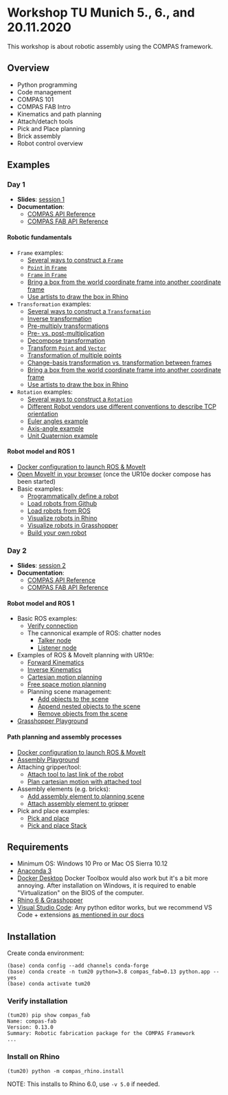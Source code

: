 # Workshop TU Munich 5., 6., and 20.11.2020

This workshop is about robotic assembly using the COMPAS framework.

## Overview

* Python programming
* Code management
* COMPAS 101
* COMPAS FAB Intro
* Kinematics and path planning
* Attach/detach tools
* Pick and Place planning
* Brick assembly
* Robot control overview

## Examples

### Day 1

* **Slides**: [session 1](https://docs.google.com/presentation/d/1nexXDZrQxwgEsNyjcaFsndLgY3z8m6igXAWk9GWiQAg/edit?usp=sharing)
* **Documentation**:
  * [COMPAS API Reference](https://compas-dev.github.io/main/api.html)
  * [COMPAS FAB API Reference](https://gramaziokohler.github.io/compas_fab/latest/reference.html)

#### Robotic fundamentals

* `Frame` examples:
  * [Several ways to construct a `Frame`](examples/001_several_ways_to_construct_frame.py)
  * [`Point` in `Frame`](examples/002_point_in_frame.py)
  * [`Frame` in `Frame`](examples/003_frame_in_frame.py)
  * [Bring a box from the world coordinate frame into another coordinate frame](examples/004_box_from_the_world_to_local.py)
  * [Use artists to draw the box in Rhino](examples/005_box_from_the_world_to_local_rhino.py)
* `Transformation` examples:
  * [Several ways to construct a `Transformation`](examples/006_examples_transformation.py)
  * [Inverse transformation](examples/007_inverse_transformation.py)
  * [Pre-multiply transformations](examples/008_premultiply_transformations.py)
  * [Pre- vs. post-multiplication](examples/009_pre_vs_post_multiplication.py)
  * [Decompose transformation](examples/010_decompose_transformation.py)
  * [Transform `Point` and `Vector`](examples/011_transform_point_and_vector.py)
  * [Transformation of multiple points](examples/012_transform_multiple.py)
  * [Change-basis transformation vs. transformation between frames](examples/013_change_basis_vs_between_frames.py)
  * [Bring a box from the world coordinate frame into another coordinate frame](examples/014_box_from_the_world_to_local.py)
  * [Use artists to draw the box in Rhino](examples/015_box_from_the_world_to_local_rhino.py)
* `Rotation` examples:
  * [Several ways to construct a `Rotation`](examples/016_several_ways_to_construct_rotation.py)
  * [Different Robot vendors use different conventions to describe TCP orientation](examples/017_robot_tcp_orientations.py)
  * [Euler angles example](examples/018_euler_angles.py)
  * [Axis-angle example](examples/019_axis_angle.py)
  * [Unit Quaternion example](examples/020_quaternion.py)

#### Robot model and ROS 1

* [Docker configuration to launch ROS & MoveIt](docker/)
* [Open MoveIt! in your browser](http://localhost:8080/vnc.html?resize=scale&autoconnect=true) (once the UR10e docker compose has been started)
* Basic examples:
  * [Programmatically define a robot](examples/021_define_model.py)
  * [Load robots from Github](examples/022_robot_from_github.py)
  * [Load robots from ROS](examples/023_robot_from_ros.py)
  * [Visualize robots in Rhino](examples/024_robot_artist_rhino.py)
  * [Visualize robots in Grasshopper](examples/025_robot_artist_grasshopper.ghx)
  * [Build your own robot](examples/026_build_your_own_robot.py)

### Day 2

* **Slides**:  [session 2](https://docs.google.com/presentation/d/1Xbnb7wsjBr_FTUruj6bN0ltFRs4hd55l4udoDYYLtlA/edit?usp=sharing)
* **Documentation**:
  * [COMPAS API Reference](https://compas-dev.github.io/main/api.html)
  * [COMPAS FAB API Reference](https://gramaziokohler.github.io/compas_fab/latest/reference.html) 

#### Robot model and ROS 1

* Basic ROS examples:
  * [Verify connection](examples/027_check_connection.py)
  * The cannonical example of ROS: chatter nodes
    * [Talker node](examples/028_ros_hello_world_talker.py)
    * [Listener node](examples/029_ros_hello_world_listener.py)
* Examples of ROS & MoveIt planning with UR10e:
  * [Forward Kinematics](examples/030_forward_kinematics_ros_loader.py)
  * [Inverse Kinematics](examples/031_inverse_kinematics_ros_loader.py)
  * [Cartesian motion planning](examples/032_plan_cartesian_motion_ros_loader.py)
  * [Free space motion planning](examples/033_plan_motion_ros_loader.py)
  * Planning scene management:
    * [Add objects to the scene](examples/034_add_collision_mesh.py)
    * [Append nested objects to the scene](examples/035_append_collision_meshes.py)
    * [Remove objects from the scene](examples/036_remove_collision_mesh.py)
* [Grasshopper Playground](examples/038_robot_playground_ur5.ghx)

#### Path planning and assembly processes

* [Docker configuration to launch ROS & MoveIt](docker/)
* [Assembly Playground](examples/050_robot_assembly.ghx)
* Attaching gripper/tool:
  * [Attach tool to last link of the robot](examples/041_attach_tool.py)
  * [Plan cartesian motion with attached tool](examples/042_plan_cartesian_motion_with_attached_tool.py)
* Assembly elements (e.g. bricks):
  * [Add assembly element to planning scene](examples/043_create_element_and_add_to_planning_scene.py)
  * [Attach assembly element to gripper](examples/044_add_element_as_attached_collision_object.py)
* Pick and place examples:
  * [Pick and place](examples/045_pick_and_place.py)
  * [Pick and place Stack](examples/046_pick_and_place_stack.py)

## Requirements

* Minimum OS: Windows 10 Pro or Mac OS Sierra 10.12
* [Anaconda 3](https://www.anaconda.com/distribution/)
* [Docker Desktop](https://www.docker.com/products/docker-desktop) Docker Toolbox would also work but it's a bit more annoying. After installation on Windows, it is required to enable "Virtualization" on the BIOS of the computer.
* [Rhino 6 & Grasshopper](https://www.rhino3d.com/download)
* [Visual Studio Code](https://code.visualstudio.com/): Any python editor works, but we recommend VS Code + extensions [as mentioned in our docs](https://gramaziokohler.github.io/compas_fab/latest/getting_started.html#working-in-visual-studio-code-1)

## Installation

Create conda environment:

    (base) conda config --add channels conda-forge
    (base) conda create -n tum20 python=3.8 compas_fab=0.13 python.app --yes
    (base) conda activate tum20

### Verify installation

    (tum20) pip show compas_fab
    Name: compas-fab
    Version: 0.13.0
    Summary: Robotic fabrication package for the COMPAS Framework
    ...

### Install on Rhino

    (tum20) python -m compas_rhino.install

NOTE: This installs to Rhino 6.0, use `-v 5.0` if needed.
